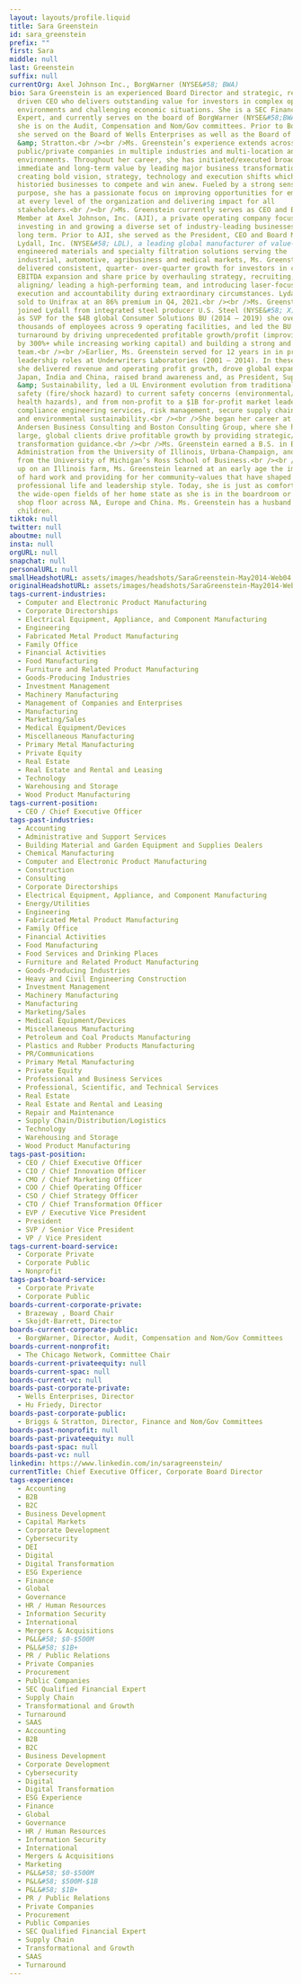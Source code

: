 ```yaml
---
layout: layouts/profile.liquid
title: Sara Greenstein
id: sara_greenstein
prefix: ""
first: Sara
middle: null
last: Greenstein
suffix: null
currentOrg: Axel Johnson Inc., BorgWarner (NYSE&#58; BWA)
bio: Sara Greenstein is an experienced Board Director and strategic, results
  driven CEO who delivers outstanding value for investors in complex operating
  environments and challenging economic situations. She is a SEC Financial
  Expert, and currently serves on the board of BorgWarner (NYSE&#58;BWA), where
  she is on the Audit, Compensation and Nom/Gov committees. Prior to BorgWarner,
  she served on the Board of Wells Enterprises as well as the Board of Briggs
  &amp; Stratton.<br /><br />Ms. Greenstein’s experience extends across
  public/private companies in multiple industries and multi-location and country
  environments. Throughout her career, she has initiated/executed broad-based,
  immediate and long-term value by leading major business transformations,
  creating bold vision, strategy, technology and execution shifts which enabled
  historied businesses to compete and win anew. Fueled by a strong sense of
  purpose, she has a passionate focus on improving opportunities for employees
  at every level of the organization and delivering impact for all
  stakeholders.<br /><br />Ms. Greenstein currently serves as CEO and Board
  Member at Axel Johnson, Inc. (AJI), a private operating company focused on
  investing in and growing a diverse set of industry-leading businesses over the
  long term. Prior to AJI, she served as the President, CEO and Board Member at
  Lydall, Inc. (NYSE&#58; LDL), a leading global manufacturer of value-added
  engineered materials and specialty filtration solutions serving the
  industrial, automotive, agribusiness and medical markets, Ms. Greenstein
  delivered consistent, quarter- over-quarter growth for investors in cash flow,
  EBITDA expansion and share price by overhauling strategy, recruiting,
  aligning/ leading a high-performing team, and introducing laser-focused
  execution and accountability during extraordinary circumstances. Lydall was
  sold to Unifrax at an 86% premium in Q4, 2021.<br /><br />Ms. Greenstein
  joined Lydall from integrated steel producer U.S. Steel (NYSE&#58; X), where,
  as SVP for the $4B global Consumer Solutions BU (2014 – 2019) she oversaw
  thousands of employees across 9 operating facilities, and led the BU’s
  turnaround by driving unprecedented profitable growth/profit (improving EBITDA
  by 300%+ while increasing working capital) and building a strong and diverse
  team.<br /><br />Earlier, Ms. Greenstein served for 12 years in in progressive
  leadership roles at Underwriters Laboratories (2001 – 2014). In these roles,
  she delivered revenue and operating profit growth, drove global expansion into
  Japan, India and China, raised brand awareness and, as President, Supply Chain
  &amp; Sustainability, led a UL Environment evolution from traditional product
  safety (fire/shock hazard) to current safety concerns (environmental/ human
  health hazards), and from non-profit to a $1B for-profit market leader in
  compliance engineering services, risk management, secure supply chain commerce
  and environmental sustainability.<br /><br />She began her career at Arthur
  Andersen Business Consulting and Boston Consulting Group, where she helped
  large, global clients drive profitable growth by providing strategic/business
  transformation guidance.<br /><br />Ms. Greenstein earned a B.S. in Business
  Administration from the University of Illinois, Urbana-Champaign, and an MBA
  from the University of Michigan’s Ross School of Business.<br /><br />Growing
  up on an Illinois farm, Ms. Greenstein learned at an early age the importance
  of hard work and providing for her community–values that have shaped her
  professional life and leadership style. Today, she is just as comfortable in
  the wide-open fields of her home state as she is in the boardroom or on the
  shop floor across NA, Europe and China. Ms. Greenstein has a husband and three
  children.
tiktok: null
twitter: null
aboutme: null
insta: null
orgURL: null
snapchat: null
personalURL: null
smallHeadshotURL: assets/images/headshots/SaraGreenstein-May2014-Web04.1_compressed.avif
originalHeadshotURL: assets/images/headshots/SaraGreenstein-May2014-Web04.1_compressed.avif
tags-current-industries:
  - Computer and Electronic Product Manufacturing
  - Corporate Directorships
  - Electrical Equipment, Appliance, and Component Manufacturing
  - Engineering
  - Fabricated Metal Product Manufacturing
  - Family Office
  - Financial Activities
  - Food Manufacturing
  - Furniture and Related Product Manufacturing
  - Goods-Producing Industries
  - Investment Management
  - Machinery Manufacturing
  - Management of Companies and Enterprises
  - Manufacturing
  - Marketing/Sales
  - Medical Equipment/Devices
  - Miscellaneous Manufacturing
  - Primary Metal Manufacturing
  - Private Equity
  - Real Estate
  - Real Estate and Rental and Leasing
  - Technology
  - Warehousing and Storage
  - Wood Product Manufacturing
tags-current-position:
  - CEO / Chief Executive Officer
tags-past-industries:
  - Accounting
  - Administrative and Support Services
  - Building Material and Garden Equipment and Supplies Dealers
  - Chemical Manufacturing
  - Computer and Electronic Product Manufacturing
  - Construction
  - Consulting
  - Corporate Directorships
  - Electrical Equipment, Appliance, and Component Manufacturing
  - Energy/Utilities
  - Engineering
  - Fabricated Metal Product Manufacturing
  - Family Office
  - Financial Activities
  - Food Manufacturing
  - Food Services and Drinking Places
  - Furniture and Related Product Manufacturing
  - Goods-Producing Industries
  - Heavy and Civil Engineering Construction
  - Investment Management
  - Machinery Manufacturing
  - Manufacturing
  - Marketing/Sales
  - Medical Equipment/Devices
  - Miscellaneous Manufacturing
  - Petroleum and Coal Products Manufacturing
  - Plastics and Rubber Products Manufacturing
  - PR/Communications
  - Primary Metal Manufacturing
  - Private Equity
  - Professional and Business Services
  - Professional, Scientific, and Technical Services
  - Real Estate
  - Real Estate and Rental and Leasing
  - Repair and Maintenance
  - Supply Chain/Distribution/Logistics
  - Technology
  - Warehousing and Storage
  - Wood Product Manufacturing
tags-past-position:
  - CEO / Chief Executive Officer
  - CIO / Chief Innovation Officer
  - CMO / Chief Marketing Officer
  - COO / Chief Operating Officer
  - CSO / Chief Strategy Officer
  - CTO / Chief Transformation Officer
  - EVP / Executive Vice President
  - President
  - SVP / Senior Vice President
  - VP / Vice President
tags-current-board-service:
  - Corporate Private
  - Corporate Public
  - Nonprofit
tags-past-board-service:
  - Corporate Private
  - Corporate Public
boards-current-corporate-private:
  - Brazeway , Board Chair
  - Skojdt-Barrett, Director
boards-current-corporate-public:
  - BorgWarner, Director, Audit, Compensation and Nom/Gov Committees
boards-current-nonprofit:
  - The Chicago Network, Committee Chair
boards-current-privateequity: null
boards-current-spac: null
boards-current-vc: null
boards-past-corporate-private:
  - Wells Enterprises, Director
  - Hu Friedy, Director
boards-past-corporate-public:
  - Briggs & Stratton, Director, Finance and Nom/Gov Committees
boards-past-nonprofit: null
boards-past-privateequity: null
boards-past-spac: null
boards-past-vc: null
linkedin: https://www.linkedin.com/in/saragreenstein/
currentTitle: Chief Executive Officer, Corporate Board Director
tags-experience:
  - Accounting
  - B2B
  - B2C
  - Business Development
  - Capital Markets
  - Corporate Development
  - Cybersecurity
  - DEI
  - Digital
  - Digital Transformation
  - ESG Experience
  - Finance
  - Global
  - Governance
  - HR / Human Resources
  - Information Security
  - International
  - Mergers & Acquisitions
  - P&L&#58; $0-$500M
  - P&L&#58; $1B+
  - PR / Public Relations
  - Private Companies
  - Procurement
  - Public Companies
  - SEC Qualified Financial Expert
  - Supply Chain
  - Transformational and Growth
  - Turnaround
  - SAAS
  - Accounting
  - B2B
  - B2C
  - Business Development
  - Corporate Development
  - Cybersecurity
  - Digital
  - Digital Transformation
  - ESG Experience
  - Finance
  - Global
  - Governance
  - HR / Human Resources
  - Information Security
  - International
  - Mergers & Acquisitions
  - Marketing
  - P&L&#58; $0-$500M
  - P&L&#58; $500M-$1B
  - P&L&#58; $1B+
  - PR / Public Relations
  - Private Companies
  - Procurement
  - Public Companies
  - SEC Qualified Financial Expert
  - Supply Chain
  - Transformational and Growth
  - SAAS
  - Turnaround
---
```

